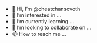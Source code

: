 - 👋 Hi, I’m @cheatchansovoth
- 👀 I’m interested in ...
- 🌱 I’m currently learning ...
- 💞️ I’m looking to collaborate on ...
- 📫 How to reach me ...

<!---
cheatchansovoth/cheatchansovoth is a ✨ special ✨ repository because its `README.md` (this file) appears on your GitHub profile.
You can click the Preview link to take a look at your changes.
--->
